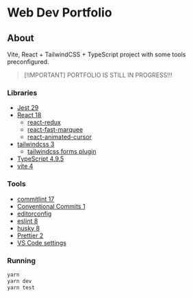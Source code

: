 # Web Dev Portfolio

## About

Vite, React + TailwindCSS + TypeScript project with some tools preconfigured.

> [!IMPORTANT] PORTFOLIO IS STILL IN PROGRESS!!!

<!-- ![Screenshot](assets/screenshot.png) -->

### Libraries

- [Jest 29](https://jestjs.io/)
- [React 18](https://reactjs.org/)
  - [react-redux](https://react-redux.js.org/)
  - [react-fast-marquee](https://www.react-fast-marquee.com/)
  - [react-animated-cursor](https://stephenscaff.github.io/react-animated-cursor/)
- [tailwindcss 3](https://tailwindcss.com/)
  - [tailwindcss forms plugin](https://tailwindcss-forms.vercel.app/)
- [TypeScript 4.9.5](https://www.typescriptlang.org/)
- [vite 4](https://vitejs.dev/)

### Tools

- [commitlint 17](https://commitlint.js.org)
- [Conventional Commits 1](https://www.conventionalcommits.org)
- [editorconfig](https://editorconfig.org/)
- [eslint 8](https://eslint.org/)
- [husky 8](https://typicode.github.io/husky/#/)
- [Prettier 2](https://prettier.io/)
- [VS Code settings](https://code.visualstudio.com/)

### Running

```bash
yarn
yarn dev
yarn test
```

